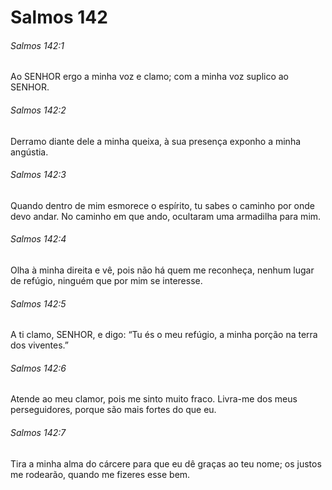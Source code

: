 # Salmos 142

###### Salmos 142:1

Ao SENHOR ergo a minha voz e clamo; com a minha voz suplico ao SENHOR.

###### Salmos 142:2

Derramo diante dele a minha queixa, à sua presença exponho a minha angústia.

###### Salmos 142:3

Quando dentro de mim esmorece o espírito, tu sabes o caminho por onde devo andar. No caminho em que ando, ocultaram uma armadilha para mim.

###### Salmos 142:4

Olha à minha direita e vê, pois não há quem me reconheça, nenhum lugar de refúgio, ninguém que por mim se interesse.

###### Salmos 142:5

A ti clamo, SENHOR, e digo: “Tu és o meu refúgio, a minha porção na terra dos viventes.”

###### Salmos 142:6

Atende ao meu clamor, pois me sinto muito fraco. Livra-me dos meus perseguidores, porque são mais fortes do que eu.

###### Salmos 142:7

Tira a minha alma do cárcere para que eu dê graças ao teu nome; os justos me rodearão, quando me fizeres esse bem.

